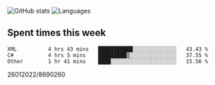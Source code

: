 ![GitHub stats](https://github-readme-stats.vercel.app/api?username=emipa606&theme=github_dark&show_icons=true) 
![Languages](https://github-readme-stats.vercel.app/api/top-langs/?username=emipa606&theme=github_dark&layout=compact)

## Spent times this week
<!--START_SECTION:waka-->

```text
XML          4 hrs 43 mins   ███████████░░░░░░░░░░░░░░   43.43 %
C#           4 hrs 5 mins    █████████▒░░░░░░░░░░░░░░░   37.55 %
Other        1 hr 41 mins    ████░░░░░░░░░░░░░░░░░░░░░   15.56 %
```

<!--END_SECTION:waka-->


26012022/8690260
